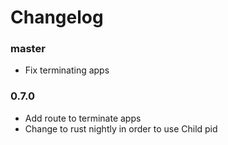 # Changelog

### master

- Fix terminating apps

### 0.7.0

- Add route to terminate apps
- Change to rust nightly in order to use Child pid
